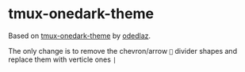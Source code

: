 # tmux-onedark-theme
Based on [tmux-onedark-theme](https://github.com/odedlaz/tmux-onedark-theme) by [odedlaz](https://github.com/odedlaz).

The only change is to remove the chevron/arrow `` divider shapes and replace them with verticle ones `|`
